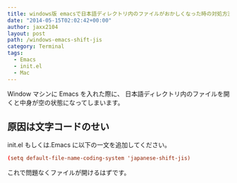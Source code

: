 ```yaml
---
title: windows版 emacsで日本語ディレクトリ内のファイルがおかしくなった時の対処方法
date: "2014-05-15T02:02:42+00:00"
author: jaxx2104
layout: post
path: /windows-emacs-shift-jis
category: Terminal
tags:
  - Emacs
  - init.el
  - Mac
---
```


Window マシンに Emacs を入れた際に、
日本語ディレクトリ内のファイルを開くと中身が空の状態になってしまいます。

## 原因は文字コードのせい

init.el もしくは.Emacs に以下の一文を追加してください。

```conf
(setq default-file-name-coding-system 'japanese-shift-jis)
```

これで問題なくファイルが開けるはずです。
